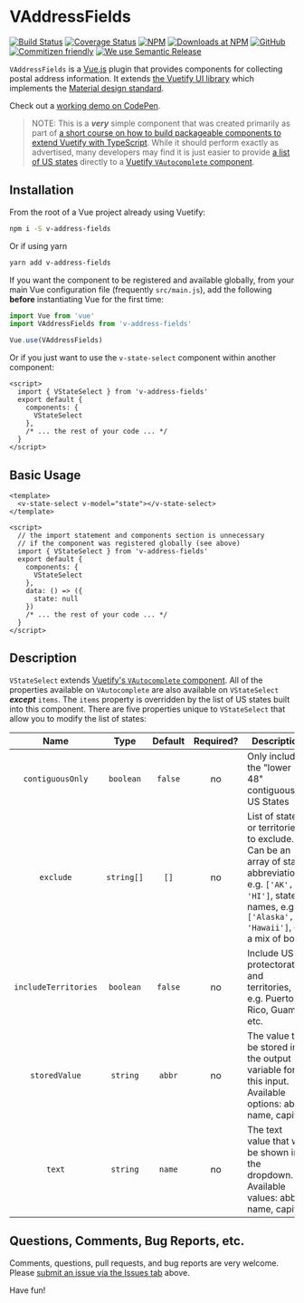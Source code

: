 # VAddressFields

[![Build Status](https://travis-ci.org/morphatic/v-address-fields.svg?branch=master)](https://travis-ci.org/morphatic/v-address-fields)
[![Coverage Status](https://coveralls.io/repos/github/morphatic/v-address-fields/badge.svg?branch=master)](https://coveralls.io/github/morphatic/v-address-fields?branch=master)
[![NPM](https://img.shields.io/npm/v/v-address-fields)](https://www.npmjs.com/package/v-address-fields)
[![Downloads at NPM](https://img.shields.io/npm/dw/v-address-fields)](https://www.npmjs.com/package/v-address-fields)
[![GitHub](https://img.shields.io/github/license/morphatic/v-address-fields)](https://github.com/morphatic/v-address-fields/blob/master/LICENSE)
[![Commitizen friendly](https://img.shields.io/badge/commitizen-friendly-brightgreen.svg)](http://commitizen.github.io/cz-cli/)
[![We use Semantic Release](https://img.shields.io/badge/%20%20%F0%9F%93%A6%F0%9F%9A%80-semantic--release-e10079.svg)](https://github.com/semantic-release/semantic-release)

`VAddressFields` is a [Vue.js](https://vuejs.org) plugin that provides components for collecting postal address information. It extends [the Vuetify UI library](https://vuetifyjs.com) which implements the [Material design standard](https://material.io).

Check out a [working demo on CodePen](https://codepen.io/morphatic/pen/KKPozPP).

> NOTE: This is a **_very_** simple component that was created primarily as part of [a short course on how to build packageable components to extend Vuetify with TypeScript](https://morphatic.com/2019/09/04/building-packageable-components-to-extend-vuetify-with-typescript-part-1/). While it should perform exactly as advertised, many developers may find it is just easier to provide [a list of US states](https://www.npmjs.com/package/usa-states) directly to a [Vuetify `VAutocomplete` component](https://vuetifyjs.com/en/components/autocompletes).

## Installation

From the root of a Vue project already using Vuetify:

```sh
npm i -S v-address-fields
```

Or if using yarn

```sh
yarn add v-address-fields
```

If you want the component to be registered and available globally, from your main Vue configuration file (frequently `src/main.js`), add the following **before** instantiating Vue for the first time:

```js
import Vue from 'vue'
import VAddressFields from 'v-address-fields'

Vue.use(VAddressFields)
```

Or if you just want to use the `v-state-select` component within another component:

```vue
<script>
  import { VStateSelect } from 'v-address-fields'
  export default {
    components: {
      VStateSelect
    },
    /* ... the rest of your code ... */
  }
</script>
```

## Basic Usage

```vue
<template>
  <v-state-select v-model="state"></v-state-select>
</template>

<script>
  // the import statement and components section is unnecessary
  // if the component was registered globally (see above)
  import { VStateSelect } from 'v-address-fields'
  export default {
    components: {
      VStateSelect
    },
    data: () => ({
      state: null
    })
    /* ... the rest of your code ... */
  }
</script>
```

## Description

`VStateSelect` extends [Vuetify's `VAutocomplete` component](https://vuetifyjs.com/en/components/autocompletes). All of the properties available on `VAutocomplete` are also available on `VStateSelect` **_except_** `items`. The `items` property is overridden by the list of US states built into this component. There are five properties unique to `VStateSelect` that allow you to modify the list of states:

|         Name         |    Type    | Default | Required? | Description                                                                                                                                                       |
|:--------------------:|:----------:|:-------:|:---------:|-------------------------------------------------------------------------------------------------------------------------------------------------------------------|
|   `contiguousOnly`   |  `boolean` | `false` |     no    | Only include the "lower 48" contiguous US States                                                                                                                  |
|       `exclude`      | `string[]` |   `[]`  |     no    | List of states or territories to exclude. Can be an array of state abbreviations, e.g. `['AK', 'HI']`, state names, e.g. `['Alaska', 'Hawaii']`, or a mix of both |
| `includeTerritories` | `boolean`  | `false` |     no    | Include US protectorates and territories, e.g. Puerto Rico, Guam, etc.                                                                                            |
|     `storedValue`    |  `string`  |  `abbr` |     no    | The value to be stored in the output variable for this input. Available options: abbr, name, capital                                                              |
|        `text`        |  `string`  |  `name` |     no    | The text value that will be shown in the dropdown. Available values: abbr, name, capital                                                                          |

## Questions, Comments, Bug Reports, etc.

Comments, questions, pull requests, and bug reports are very welcome. Please [submit an issue via the Issues tab](https://github.com/morphatic/v-address-fields/issues) above.

Have fun!
